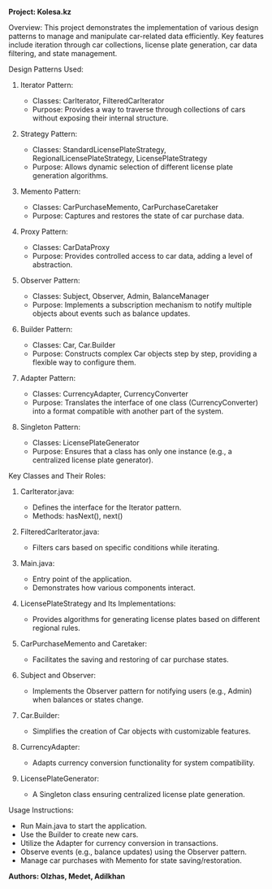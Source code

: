 
**Project: Kolesa.kz**

Overview:
This project demonstrates the implementation of various design patterns to manage and manipulate car-related data efficiently.
Key features include iteration through car collections, license plate generation, car data filtering, and state management.

Design Patterns Used:
1. Iterator Pattern:
   - Classes: CarIterator, FilteredCarIterator
   - Purpose: Provides a way to traverse through collections of cars without exposing their internal structure.

2. Strategy Pattern:
   - Classes: StandardLicensePlateStrategy, RegionalLicensePlateStrategy, LicensePlateStrategy
   - Purpose: Allows dynamic selection of different license plate generation algorithms.

3. Memento Pattern:
   - Classes: CarPurchaseMemento, CarPurchaseCaretaker
   - Purpose: Captures and restores the state of car purchase data.

4. Proxy Pattern:
   - Classes: CarDataProxy
   - Purpose: Provides controlled access to car data, adding a level of abstraction.

5. Observer Pattern:
   - Classes: Subject, Observer, Admin, BalanceManager
   - Purpose: Implements a subscription mechanism to notify multiple objects about events such as balance updates.

6. Builder Pattern:
   - Classes: Car, Car.Builder
   - Purpose: Constructs complex Car objects step by step, providing a flexible way to configure them.

7. Adapter Pattern:
   - Classes: CurrencyAdapter, CurrencyConverter
   - Purpose: Translates the interface of one class (CurrencyConverter) into a format compatible with another part of the system.

8. Singleton Pattern:
   - Classes: LicensePlateGenerator
   - Purpose: Ensures that a class has only one instance (e.g., a centralized license plate generator).

Key Classes and Their Roles:
1. CarIterator.java:
   - Defines the interface for the Iterator pattern.
   - Methods: hasNext(), next()

2. FilteredCarIterator.java:
   - Filters cars based on specific conditions while iterating.

3. Main.java:
   - Entry point of the application.
   - Demonstrates how various components interact.

4. LicensePlateStrategy and Its Implementations:
   - Provides algorithms for generating license plates based on different regional rules.

5. CarPurchaseMemento and Caretaker:
   - Facilitates the saving and restoring of car purchase states.

6. Subject and Observer:
   - Implements the Observer pattern for notifying users (e.g., Admin) when balances or states change.

7. Car.Builder:
   - Simplifies the creation of Car objects with customizable features.

8. CurrencyAdapter:
   - Adapts currency conversion functionality for system compatibility.

9. LicensePlateGenerator:
   - A Singleton class ensuring centralized license plate generation.

Usage Instructions:
- Run Main.java to start the application.
- Use the Builder to create new cars.
- Utilize the Adapter for currency conversion in transactions.
- Observe events (e.g., balance updates) using the Observer pattern.
- Manage car purchases with Memento for state saving/restoration.

**Authors: Olzhas, Medet, Adilkhan**
